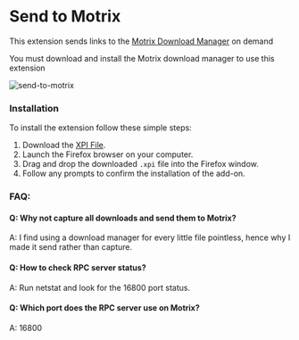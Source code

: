 # Send to Motrix

This extension sends links to the [Motrix Download Manager](https://motrix.app/) on demand

You must download and install the Motrix download manager to use this extension

![send-to-motrix](https://user-images.githubusercontent.com/88138099/175014495-fdcc5dd2-b64d-4d03-b3a8-a9cd23df772a.gif)

### Installation

To install the extension follow these simple steps:

1. Download the [XPI File](https://github.com/dsymbol/send-to-motrix/releases/download/1.0/send_to_motrix-1.0.xpi).
2. Launch the Firefox browser on your computer.
3. Drag and drop the downloaded `.xpi` file into the Firefox window.
4. Follow any prompts to confirm the installation of the add-on.

### FAQ:

#### Q: Why not capture all downloads and send them to Motrix?
A: I find using a download manager for every little file pointless, hence why I made it send rather than capture.

#### Q: How to check RPC server status?
A: Run netstat and look for the 16800 port status.

#### Q: Which port does the RPC server use on Motrix?
A: 16800
